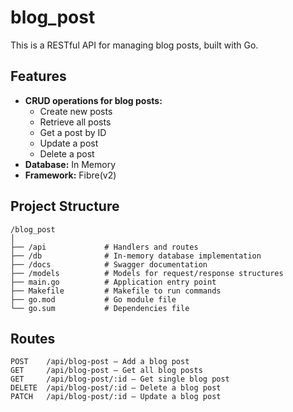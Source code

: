 # blog_post

This is a RESTful API for managing blog posts, built with Go.

## Features

* **CRUD operations for blog posts:** 
  * Create new posts
  * Retrieve all posts
  * Get a post by ID
  * Update a post
  * Delete a post 
* **Database:** In Memory
* **Framework:** Fibre(v2)

## Project Structure

```
/blog_post
│
├── /api             # Handlers and routes
├── /db              # In-memory database implementation
├── /docs            # Swagger documentation
├── /models          # Models for request/response structures
├── main.go          # Application entry point
├── Makefile         # Makefile to run commands
├── go.mod           # Go module file
└── go.sum           # Dependencies file

```

## Routes

```
POST    /api/blog-post — Add a blog post
GET     /api/blog-post — Get all blog posts
GET     /api/blog-post/:id — Get single blog post
DELETE  /api/blog-post/:id — Delete a blog post
PATCH   /api/blog-post/:id — Update a blog post
```

